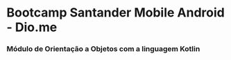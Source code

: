 # Bootcamp Santander Mobile Android - Dio.me

### Módulo de Orientação a Objetos com a linguagem Kotlin

